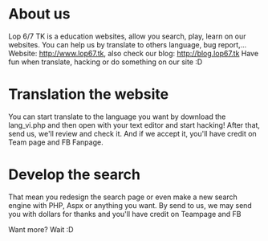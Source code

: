 About us
===

Lop 6/7 TK is a education websites, allow you search, play, learn on our websites. You can help us by translate to others language, bug report,... 
Website: http://www.lop67.tk, also check our blog: http://blog.lop67.tk
Have fun when translate, hacking or do something on our site :D

Translation the website
===

You can start translate to the language you want by download the lang_vi.php and then open with your text editor and start hacking! After that, send us, we'll review and check it. And if we accept it, you'll have credit on Team page and FB Fanpage.

Develop the search
===

That mean you redesign the search page or even make a new search engine with PHP, Aspx or anything you want. By send to us, we may send you with dollars for thanks and you'll have credit on Teampage and FB

Want more? Wait :D
